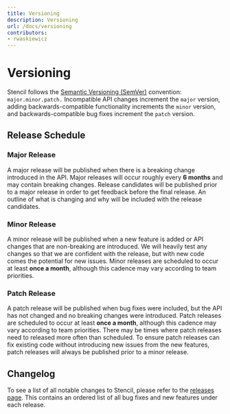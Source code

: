 ```yaml
---
title: Versioning
description: Versioning
url: /docs/versioning
contributors:
- rwaskiewicz
---
```


# Versioning

Stencil follows the <a href="https://semver.org/" target="_blank">Semantic Versioning (SemVer)</a> convention:
<code>major.minor.patch.</code> Incompatible API changes increment the <code>major</code> version, adding 
backwards-compatible functionality increments the <code>minor</code> version, and backwards-compatible bug fixes
increment the <code>patch</code> version.

## Release Schedule

### Major Release

A major release will be published when there is a breaking change introduced in the API. Major releases will occur
roughly every **6 months** and may contain breaking changes. Release candidates will be published prior to a major
release in order to get feedback before the final release. An outline of what is changing and why will be included with
the release candidates.

### Minor Release

A minor release will be published when a new feature is added or API changes that are non-breaking are introduced.
We will heavily test any changes so that we are confident with the release, but with new code comes the potential for
new issues. Minor releases are scheduled to occur at least **once a month**, although this cadence may vary according to
team priorities.

### Patch Release

A patch release will be published when bug fixes were included, but the API has not changed and no breaking changes were
introduced.  Patch releases are scheduled to occur at least **once a month**, although this cadence may vary according
to team priorities. There may be times where patch releases need to released more often than scheduled.  To ensure patch
releases can fix existing code without introducing new issues from the new features, patch releases will always be
published prior to a minor release.

## Changelog

To see a list of all notable changes to Stencil, please refer to the 
<a href="https://github.com/ionic-team/stencil/releases" target="_blank" rel="noreferrer noopener">releases page</a>. This contains an ordered
list of all bug fixes and new features under each release.
